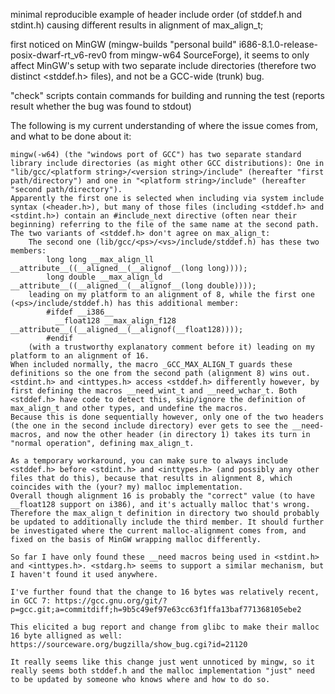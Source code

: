 minimal reproducible example of header include order (of stddef.h and stdint.h) causing different results in alignment of max_align_t;

first noticed on MinGW (mingw-builds "personal build" i686-8.1.0-release-posix-dwarf-rt_v6-rev0 from mingw-w64 SourceForge), it seems to only affect MinGW's setup with two separate include directories (therefore two distinct <stddef.h> files), and not be a GCC-wide (trunk) bug.

"check" scripts contain commands for building and running the test (reports result whether the bug was found to stdout)

The following is my current understanding of where the issue comes from, and what to be done about it:

	mingw(-w64) (the "windows port of GCC") has two separate standard library include directories (as might other GCC distributions): One in "lib/gcc/<platform string>/<version string>/include" (hereafter "first path/directory") and one in "<platform string>/include" (hereafter "second path/directory").
	Apparently the first one is selected when including via system include syntax (<header.h>), but many of those files (including <stddef.h> and <stdint.h>) contain an #include_next directive (often near their beginning) referring to the file of the same name at the second path.
	The two variants of <stddef.h> don't agree on max_align_t:
		The second one (lib/gcc/<ps>/<vs>/include/stddef.h) has these two members:
			long long __max_align_ll __attribute__((__aligned__(__alignof__(long long))));
			long double __max_align_ld __attribute__((__aligned__(__alignof__(long double))));
		leading on my platform to an alignment of 8, while the first one (<ps>/include/stddef.h) has this additional member:
			#ifdef __i386__
			  __float128 __max_align_f128 __attribute__((__aligned__(__alignof(__float128))));
			#endif
		(with a trustworthy explanatory comment before it) leading on my platform to an alignment of 16.
	When included normally, the macro _GCC_MAX_ALIGN_T guards these definitions so the one from the second path (alignment 8) wins out.
	<stdint.h> and <inttypes.h> access <stddef.h> differently however, by first defining the macros __need_wint_t and __need_wchar_t. Both <stddef.h> have code to detect this, skip/ignore the definition of max_align_t and other types, and undefine the macros.
	Because this is done sequentially however, only one of the two headers (the one in the second include directory) ever gets to see the __need-macros, and now the other header (in directory 1) takes its turn in "normal operation", defining max_align_t.

	As a temporary workaround, you can make sure to always include <stddef.h> before <stdint.h> and <inttypes.h> (and possibly any other files that do this), because that results in alignment 8, which coincides with the (your? my) malloc implementation.
	Overall though alignment 16 is probably the "correct" value (to have __float128 support on i386), and it's actually malloc that's wrong. Therefore the max_align_t definition in directory two should probably be updated to additionally include the third member. It should further be investigated where the current malloc-alignment comes from, and fixed on the basis of MinGW wrapping malloc differently.
	
	So far I have only found these __need macros being used in <stdint.h> and <inttypes.h>. <stdarg.h> seems to support a similar mechanism, but I haven't found it used anywhere.
	
	I've further found that the change to 16 bytes was relatively recent, in GCC 7: https://gcc.gnu.org/git/?p=gcc.git;a=commitdiff;h=9b5c49ef97e63cc63f1ffa13baf771368105ebe2
	
	This elicited a bug report and change from glibc to make their malloc 16 byte alligned as well: https://sourceware.org/bugzilla/show_bug.cgi?id=21120
	
	It really seems like this change just went unnoticed by mingw, so it really seems both stddef.h and the malloc implementation "just" need to be updated by someone who knows where and how to do so.